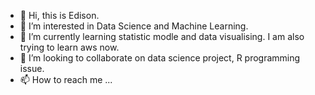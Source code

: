 - 👋 Hi, this is Edison.
- 👀 I’m interested in Data Science and Machine Learning.
- 🌱 I’m currently learning statistic modle and data visualising. I am also trying to learn aws now.
- 💞️ I’m looking to collaborate on data science project, R programming issue.
- 📫 How to reach me ...

<!---
EdisonYUoo/EdisonYUoo is a ✨ special ✨ repository because its `README.md` (this file) appears on your GitHub profile.
You can click the Preview link to take a look at your changes.
--->
